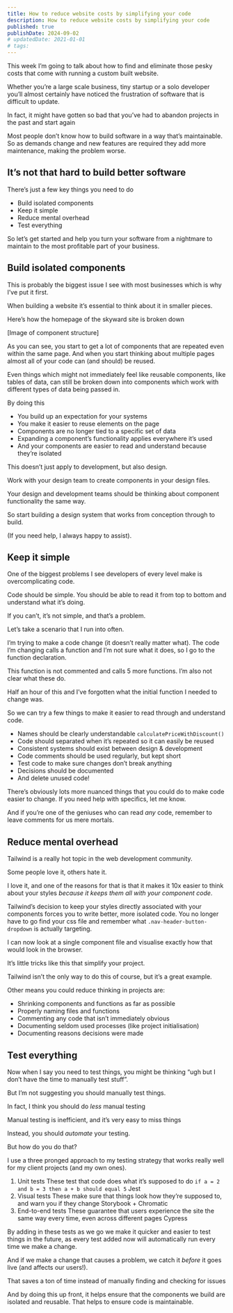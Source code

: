 ```yaml
---
title: How to reduce website costs by simplifying your code
description: How to reduce website costs by simplifying your code
published: true
publishDate: 2024-09-02
# updatedDate: 2021-01-01
# tags:
---
```


This week I’m going to talk about how to find and eliminate those pesky costs that come with running a custom built website.

Whether you’re a large scale business, tiny startup or a solo developer you’ll almost certainly have noticed the frustration of software that is difficult to update.

In fact, it might have gotten so bad that you’ve had to abandon projects in the past and start again

Most people don’t know how to build software in a way that’s maintainable. So as demands change and new features are required they add more maintenance, making the problem worse.

## It’s not that hard to build better software

There’s just a few key things you need to do

- Build isolated components
- Keep it simple
- Reduce mental overhead
- Test everything

So let’s get started and help you turn your software from a nightmare to maintain to the most profitable part of your business.

## Build isolated components

This is probably the biggest issue I see with most businesses which is why I’ve put it first.

When building a website it’s essential to think about it in smaller pieces.

Here’s how the homepage of the skyward site is broken down

[Image of component structure]

As you can see, you start to get a lot of components that are repeated even within the same page. And when you start thinking about multiple pages almost all of your code can (and should) be reused.

Even things which might not immediately feel like reusable components, like tables of data, can still be broken down into components which work with different types of data being passed in.

By doing this

- You build up an expectation for your systems
- You make it easier to reuse elements on the page
- Components are no longer tied to a specific set of data
- Expanding a component’s functionality applies everywhere it’s used
- And your components are easier to read and understand because they’re isolated

This doesn’t just apply to development, but also design.

Work with your design team to create components in your design files.

Your design and development teams should be thinking about component functionality the same way.

So start building a design system that works from conception through to build.

(If you need help, I always happy to assist).

## Keep it simple

One of the biggest problems I see developers of every level make is overcomplicating code.

Code should be simple. You should be able to read it from top to bottom and understand what it’s doing.

If you can’t, it’s not simple, and that’s a problem.

Let’s take a scenario that I run into often.

I’m trying to make a code change (it doesn’t really matter what). The code I’m changing calls a function and I’m not sure what it does, so I go to the function declaration.

This function is not commented and calls 5 more functions. I’m also not clear what these do.

Half an hour of this and I’ve forgotten what the initial function I needed to change was.

So we can try a few things to make it easier to read through and understand code.

- Names should be clearly understandable `calculatePriceWithDiscount()`
- Code should separated when it’s repeated so it can easily be reused
- Consistent systems should exist between design & development
- Code comments should be used regularly, but kept short
- Test code to make sure changes don’t break anything
- Decisions should be documented
- And delete unused code!

There’s obviously lots more nuanced things that you could do to make code easier to change. If you need help with specifics, let me know.

And if you’re one of the geniuses who can read _any_ code, remember to leave comments for us mere mortals.

## Reduce mental overhead

Tailwind is a really hot topic in the web development community.

Some people love it, others hate it.

I love it, and one of the reasons for that is that it makes it 10x easier to think about your styles _because it keeps them all with your component code_.

Tailwind’s decision to keep your styles directly associated with your components forces you to write better, more isolated code. You no longer have to go find your css file and remember what `.nav-header-button-dropdown` is actually targeting.

I can now look at a single component file and visualise exactly how that would look in the browser.

It’s little tricks like this that simplify your project.

Tailwind isn’t the only way to do this of course, but it’s a great example.

Other means you could reduce thinking in projects are:

- Shrinking components and functions as far as possible
- Properly naming files and functions
- Commenting any code that isn’t immediately obvious
- Documenting seldom used processes (like project initialisation)
- Documenting reasons decisions were made

## Test everything

Now when I say you need to test things, you might be thinking “ugh but I don’t have the time to manually test stuff”.

But I’m not suggesting you should manually test things.

In fact, I think you should do _less_ manual testing

Manual testing is inefficient, and it’s very easy to miss things

Instead, you should _automate_ your testing.

But how do you do that?

I use a three pronged approach to my testing strategy that works really well for my client projects (and my own ones).

1. Unit tests
   These test that code does what it’s supposed to do `if a = 2 and b = 3 then a + b should equal 5`
   Jest
2. Visual tests
   These make sure that things look how they’re supposed to, and warn you if they change
   Storybook + Chromatic
3. End-to-end tests
   These guarantee that users experience the site the same way every time, even across different pages
   Cypress

By adding in these tests as we go we make it quicker and easier to test things in the future, as every test added now will automatically run every time we make a change.

And if we make a change that causes a problem, we catch it _before_ it goes live (and affects our users!).

That saves a ton of time instead of manually finding and checking for issues

And by doing this up front, it helps ensure that the components we build are isolated and reusable. That helps to ensure code is maintainable.
